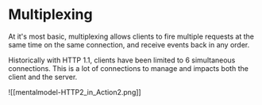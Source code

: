 # Multiplexing

At it's most basic, multiplexing allows clients to fire multiple requests at the same time on the same connection, and receive events back in any order. 

Historically with HTTP 1.1, clients have been limited to 6 simultaneous connections. This is a lot of connections to manage and impacts both the client and the server.

![[mentalmodel-HTTP2_in_Action2.png]]